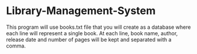 # Library-Management-System
This program will use books.txt file that you will create as a database where each line will represent a single book. At each line, book name, author, release date and number of pages will be kept and separated with a comma.
